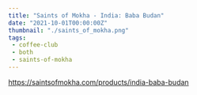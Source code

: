```yaml
---
title: "Saints of Mokha - India: Baba Budan"
date: "2021-10-01T00:00:00Z"
thumbnail: "./saints_of_mokha.png"
tags:
 - coffee-club
 - both
 - saints-of-mokha
---
```


https://saintsofmokha.com/products/india-baba-budan
